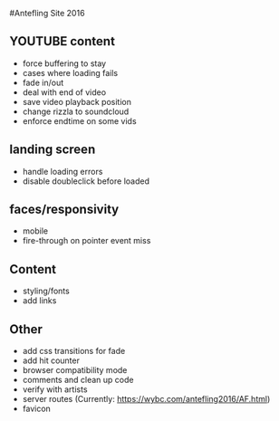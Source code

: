 #Antefling Site 2016

## YOUTUBE content

<!-- - make player not all play at beginning -->
- force buffering to stay
- cases where loading fails
- fade in/out
- deal with end of video
- save video playback position
- change rizzla to soundcloud
- enforce endtime on some vids

## landing screen

- handle loading errors
- disable doubleclick before loaded
<!-- - flashing lights -->

## faces/responsivity

<!-- - adjust resize rules -->
- mobile
- fire-through on pointer event miss

## Content

<!-- - add bios -->
<!-- - make bios scrollable -->
- styling/fonts
- add links

## Other

- add css transitions for fade
- add hit counter
- browser compatibility mode
- comments and clean up code
- verify with artists
- server routes (Currently: https://wybc.com/antefling2016/AF.html)
- favicon